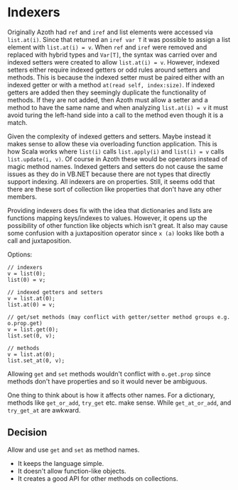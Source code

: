 # Indexers

Originally Azoth had `ref` and `iref` and list elements were accessed via `list.at(i)`. Since that
returned an `iref var T` it was possible to assign a list element with `list.at(i) = v`. When `ref`
and `iref` were removed and replaced with hybrid types and `Var[T]`, the syntax was carried over and
indexed setters were created to allow `list.at(i) = v`. However, indexed setters either require
indexed getters or odd rules around setters and methods. This is because the indexed setter must be
paired either with an indexed getter or with a method `at(read self, index:size)`. If indexed
getters are added then they seemingly duplicate the functionality of methods. If they are not added,
then Azoth must allow a setter and a method to have the same name and when analyzing `list.at(i) =
v` it must avoid turing the left-hand side into a call to the method even though it is a match.

Given the complexity of indexed getters and setters. Maybe instead it makes sense to allow these via
overloading function application. This is how Scala works where `list(i)` calls `list.apply(i)` and
`list(i) = v` calls `list.update(i, v)`. Of course in Azoth these would be operators instead of
magic method names. Indexed getters and setters do not cause the same issues as they do in VB.NET
because there are not types that directly support indexing. All indexers are on properties. Still,
it seems odd that there are these sort of collection like properties that don't have any other
members.

Providing indexers does fix with the idea that dictionaries and lists are functions mapping
keys/indexes to values. However, it opens up the possibility of other function like objects which
isn't great. It also may cause some confusion with a juxtaposition operator since `x (a)` looks like
both a call and juxtaposition.

Options:

```azoth
// indexers
v = list(0);
list(0) = v;

// indexed getters and setters
v = list.at(0);
list.at(0) = v;

// get/set methods (may conflict with getter/setter method groups e.g. o.prop.get)
v = list.get(0);
list.set(0, v);

// methods
v = list.at(0);
list.set_at(0, v);
```

Allowing `get` and `set` methods wouldn't conflict with `o.get.prop` since methods don't have
properties and so it would never be ambiguous.

One thing to think about is how it affects other names. For a dictionary, methods like `get_or_add`,
`try_get` etc. make sense. While `get_at_or_add`, and `try_get_at` are awkward.

## Decision

Allow and use `get` and `set` as method names.

* It keeps the language simple.
* It doesn't allow function-like objects.
* It creates a good API for other methods on collections.
